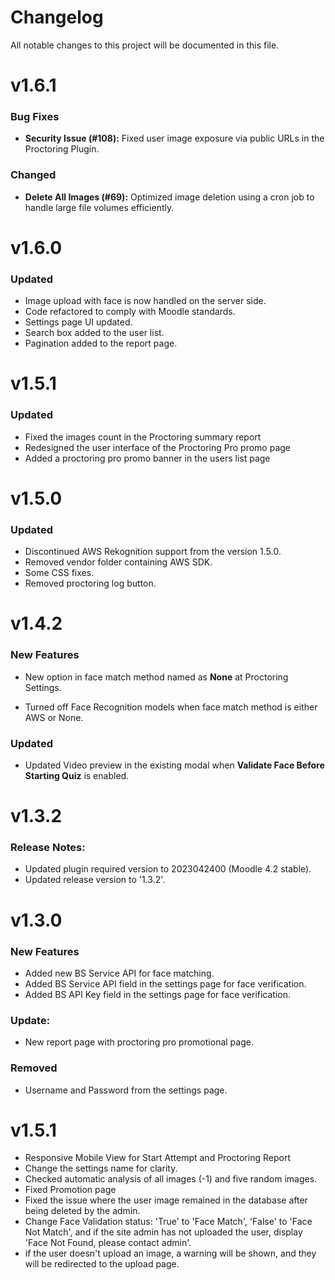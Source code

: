 # Changelog
All notable changes to this project will be documented in this file.

# v1.6.1

### Bug Fixes
- **Security Issue (#108):** Fixed user image exposure via public URLs in the Proctoring Plugin.

### Changed
- **Delete All Images (#69):** Optimized image deletion using a cron job to handle large file volumes efficiently.

# v1.6.0

### Updated

- Image upload with face is now handled on the server side.
- Code refactored to comply with Moodle standards.
- Settings page UI updated.
- Search box added to the user list.
- Pagination added to the report page.

# v1.5.1

### Updated

- Fixed the images count in the Proctoring summary report
- Redesigned the user interface of the Proctoring Pro promo page
- Added a proctoring pro promo banner in the users list page

# v1.5.0

### Updated
- Discontinued AWS Rekognition support from the version 1.5.0.
- Removed vendor folder containing AWS SDK.
- Some CSS fixes.
- Removed proctoring log button.

# v1.4.2

### New Features
- New option in face match method named as **None** at Proctoring Settings.

- Turned off Face Recognition models when face match method is either AWS or None.

### Updated
- Updated Video preview in the existing modal when **Validate Face Before Starting Quiz** is enabled.


# v1.3.2

### Release Notes:
- Updated plugin required version to 2023042400 (Moodle 4.2 stable).
- Updated release version to '1.3.2'.



# v1.3.0

### New Features
- Added new BS Service API for face matching.
- Added BS Service API field in the settings page for face verification.
- Added BS API Key field in the settings page for face verification.

### Update:
- New report page with proctoring pro promotional page.


### Removed

- Username and Password from the settings page.

# v1.5.1 

- Responsive Mobile View for Start Attempt and Proctoring Report
- Change the settings name for clarity.
- Checked automatic analysis of all images (-1) and five random images.
- Fixed Promotion page 
- Fixed the issue where the user image remained in the database after being deleted by the admin.
- Change Face Validation status: 'True' to 'Face Match', 'False' to 'Face Not Match',
 and if the site admin has not uploaded the user, display 'Face Not Found, please contact admin'.
- if the user doesn't upload an image, a warning will be shown, and they will be redirected to the upload page.

